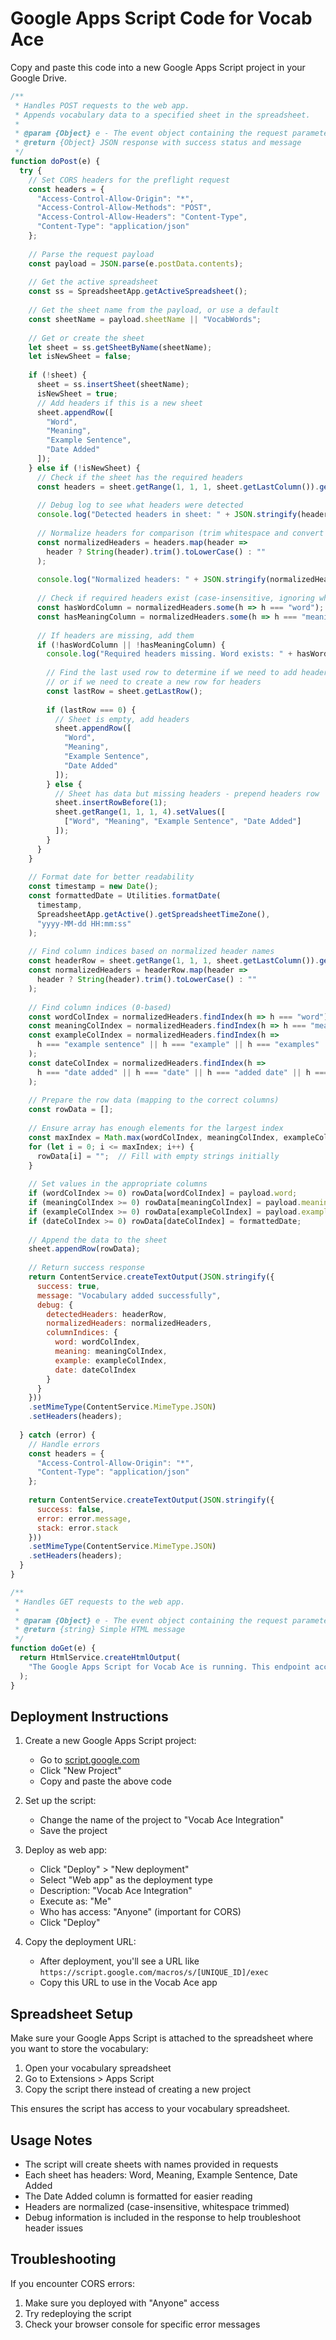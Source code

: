 
# Google Apps Script Code for Vocab Ace

Copy and paste this code into a new Google Apps Script project in your Google Drive.

```javascript
/**
 * Handles POST requests to the web app.
 * Appends vocabulary data to a specified sheet in the spreadsheet.
 * 
 * @param {Object} e - The event object containing the request parameters
 * @return {Object} JSON response with success status and message
 */
function doPost(e) {
  try {
    // Set CORS headers for the preflight request
    const headers = {
      "Access-Control-Allow-Origin": "*",
      "Access-Control-Allow-Methods": "POST",
      "Access-Control-Allow-Headers": "Content-Type",
      "Content-Type": "application/json"
    };
    
    // Parse the request payload
    const payload = JSON.parse(e.postData.contents);
    
    // Get the active spreadsheet
    const ss = SpreadsheetApp.getActiveSpreadsheet();
    
    // Get the sheet name from the payload, or use a default
    const sheetName = payload.sheetName || "VocabWords";
    
    // Get or create the sheet
    let sheet = ss.getSheetByName(sheetName);
    let isNewSheet = false;
    
    if (!sheet) {
      sheet = ss.insertSheet(sheetName);
      isNewSheet = true;
      // Add headers if this is a new sheet
      sheet.appendRow([
        "Word", 
        "Meaning", 
        "Example Sentence",
        "Date Added"
      ]);
    } else if (!isNewSheet) {
      // Check if the sheet has the required headers
      const headers = sheet.getRange(1, 1, 1, sheet.getLastColumn()).getValues()[0];
      
      // Debug log to see what headers were detected
      console.log("Detected headers in sheet: " + JSON.stringify(headers));
      
      // Normalize headers for comparison (trim whitespace and convert to lowercase)
      const normalizedHeaders = headers.map(header => 
        header ? String(header).trim().toLowerCase() : ""
      );
      
      console.log("Normalized headers: " + JSON.stringify(normalizedHeaders));
      
      // Check if required headers exist (case-insensitive, ignoring whitespace)
      const hasWordColumn = normalizedHeaders.some(h => h === "word");
      const hasMeaningColumn = normalizedHeaders.some(h => h === "meaning");
      
      // If headers are missing, add them
      if (!hasWordColumn || !hasMeaningColumn) {
        console.log("Required headers missing. Word exists: " + hasWordColumn + ", Meaning exists: " + hasMeaningColumn);
        
        // Find the last used row to determine if we need to add headers to an empty sheet
        // or if we need to create a new row for headers
        const lastRow = sheet.getLastRow();
        
        if (lastRow === 0) {
          // Sheet is empty, add headers
          sheet.appendRow([
            "Word", 
            "Meaning", 
            "Example Sentence",
            "Date Added"
          ]);
        } else {
          // Sheet has data but missing headers - prepend headers row
          sheet.insertRowBefore(1);
          sheet.getRange(1, 1, 1, 4).setValues([
            ["Word", "Meaning", "Example Sentence", "Date Added"]
          ]);
        }
      }
    }
    
    // Format date for better readability
    const timestamp = new Date();
    const formattedDate = Utilities.formatDate(
      timestamp, 
      SpreadsheetApp.getActive().getSpreadsheetTimeZone(), 
      "yyyy-MM-dd HH:mm:ss"
    );
    
    // Find column indices based on normalized header names
    const headerRow = sheet.getRange(1, 1, 1, sheet.getLastColumn()).getValues()[0];
    const normalizedHeaders = headerRow.map(header => 
      header ? String(header).trim().toLowerCase() : ""
    );
    
    // Find column indices (0-based)
    const wordColIndex = normalizedHeaders.findIndex(h => h === "word");
    const meaningColIndex = normalizedHeaders.findIndex(h => h === "meaning");
    const exampleColIndex = normalizedHeaders.findIndex(h => 
      h === "example sentence" || h === "example" || h === "examples" || h === "sentence"
    );
    const dateColIndex = normalizedHeaders.findIndex(h => 
      h === "date added" || h === "date" || h === "added date" || h === "added"
    );
    
    // Prepare the row data (mapping to the correct columns)
    const rowData = [];
    
    // Ensure array has enough elements for the largest index
    const maxIndex = Math.max(wordColIndex, meaningColIndex, exampleColIndex, dateColIndex);
    for (let i = 0; i <= maxIndex; i++) {
      rowData[i] = "";  // Fill with empty strings initially
    }
    
    // Set values in the appropriate columns
    if (wordColIndex >= 0) rowData[wordColIndex] = payload.word;
    if (meaningColIndex >= 0) rowData[meaningColIndex] = payload.meaning;
    if (exampleColIndex >= 0) rowData[exampleColIndex] = payload.example;
    if (dateColIndex >= 0) rowData[dateColIndex] = formattedDate;
    
    // Append the data to the sheet
    sheet.appendRow(rowData);
    
    // Return success response
    return ContentService.createTextOutput(JSON.stringify({
      success: true,
      message: "Vocabulary added successfully",
      debug: {
        detectedHeaders: headerRow,
        normalizedHeaders: normalizedHeaders,
        columnIndices: {
          word: wordColIndex,
          meaning: meaningColIndex,
          example: exampleColIndex,
          date: dateColIndex
        }
      }
    }))
    .setMimeType(ContentService.MimeType.JSON)
    .setHeaders(headers);
    
  } catch (error) {
    // Handle errors
    const headers = {
      "Access-Control-Allow-Origin": "*",
      "Content-Type": "application/json"
    };
    
    return ContentService.createTextOutput(JSON.stringify({
      success: false,
      error: error.message,
      stack: error.stack
    }))
    .setMimeType(ContentService.MimeType.JSON)
    .setHeaders(headers);
  }
}

/**
 * Handles GET requests to the web app.
 * 
 * @param {Object} e - The event object containing the request parameters
 * @return {string} Simple HTML message
 */
function doGet(e) {
  return HtmlService.createHtmlOutput(
    "The Google Apps Script for Vocab Ace is running. This endpoint accepts POST requests only."
  );
}
```

## Deployment Instructions

1. Create a new Google Apps Script project:
   - Go to [script.google.com](https://script.google.com)
   - Click "New Project"
   - Copy and paste the above code

2. Set up the script:
   - Change the name of the project to "Vocab Ace Integration"
   - Save the project

3. Deploy as web app:
   - Click "Deploy" > "New deployment"
   - Select "Web app" as the deployment type
   - Description: "Vocab Ace Integration"
   - Execute as: "Me"
   - Who has access: "Anyone" (important for CORS)
   - Click "Deploy"

4. Copy the deployment URL:
   - After deployment, you'll see a URL like `https://script.google.com/macros/s/[UNIQUE_ID]/exec`
   - Copy this URL to use in the Vocab Ace app

## Spreadsheet Setup

Make sure your Google Apps Script is attached to the spreadsheet where you want to store the vocabulary:

1. Open your vocabulary spreadsheet
2. Go to Extensions > Apps Script
3. Copy the script there instead of creating a new project

This ensures the script has access to your vocabulary spreadsheet.

## Usage Notes

- The script will create sheets with names provided in requests
- Each sheet has headers: Word, Meaning, Example Sentence, Date Added
- The Date Added column is formatted for easier reading
- Headers are normalized (case-insensitive, whitespace trimmed)
- Debug information is included in the response to help troubleshoot header issues

## Troubleshooting

If you encounter CORS errors:
1. Make sure you deployed with "Anyone" access
2. Try redeploying the script
3. Check your browser console for specific error messages
